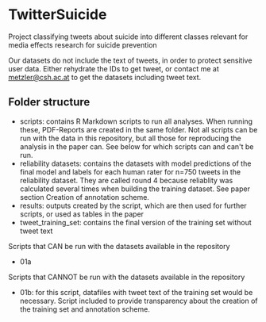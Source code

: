 # TwitterSuicide
Project classifying tweets about suicide into different classes relevant for media effects research for suicide prevention

Our datasets do not include the text of tweets, in order to protect sensitive user data. Either rehydrate the IDs to get tweet, or contact me at metzler@csh.ac.at to get the datasets including tweet text. 

## Folder structure

- scripts: contains R Markdown scripts to run all analyses. When running these, PDF-Reports are created in the same folder. Not all scripts can be run with the data in this repository, but all those for reproducing the analysis in the paper can. See below for which scripts can and can't be run. 
- reliability datasets: contains the datasets with model predictions of the final model and labels for each human rater for n=750 tweets in the reliability dataset. They are called round 4 because reliablity was calculated several times when building the training dataset. See paper section Creation of annotation scheme. 
- results: outputs created by the script, which are then used for further scripts, or used as tables in the paper
- tweet_training_set: contains the final version of the training set without tweet text


Scripts that CAN be run with the datasets available in the repository
- 01a

Scripts that CANNOT be run with the datasets available in the repository
- 01b: for this script, datafiles with tweet text of the training set would be necessary. Script included to provide transparency about the creation of the training set and annotation scheme. 


